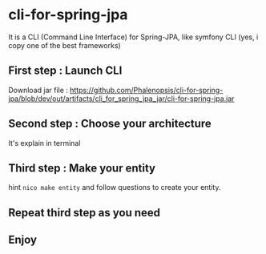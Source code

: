 # cli-for-spring-jpa
It is a CLI (Command Line Interface) for Spring-JPA, like symfony CLI (yes, i copy one of the best frameworks)

## First step : Launch CLI
Download jar file : https://github.com/Phalenopsis/cli-for-spring-jpa/blob/dev/out/artifacts/cli_for_spring_jpa_jar/cli-for-spring-jpa.jar

## Second step : Choose your architecture
It's explain in terminal

## Third step : Make your entity
hint ```nico make entity``` and follow questions to create your entity.

## Repeat third step as you need

## Enjoy
